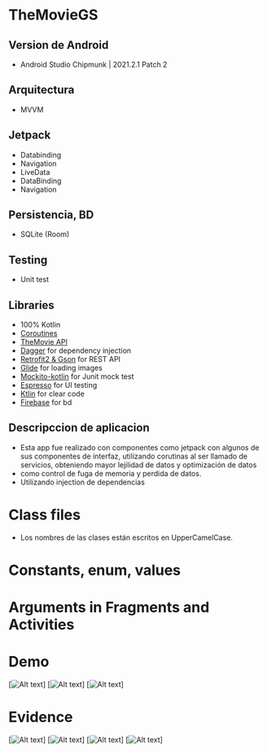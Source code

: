 # TheMovieGS

## Version de Android
* Android Studio Chipmunk | 2021.2.1 Patch 2

## Arquitectura
* MVVM

## Jetpack
* Databinding
* Navigation
* LiveData
* DataBinding
* Navigation

## Persistencia, BD
* SQLite (Room)

## Testing
* Unit test

## Libraries
- 100% Kotlin
- [Coroutines](https://github.com/Kotlin/kotlinx.coroutines)
- [TheMovie API](https://www.themoviedb.org)
- [Dagger](https://github.com/google/dagger) for dependency injection
- [Retrofit2 & Gson](https://github.com/square/retrofit) for REST API
- [Glide](https://github.com/bumptech/glide) for loading images
- [Mockito-kotlin](https://github.com/nhaarman/mockito-kotlin) for Junit mock test
- [Espresso](https://developer.android.com/training/testing/espresso) for UI testing
- [Ktlin](https://ktlint.github.io) for clear code
- [Firebase](https://firebase.google.com/) for bd

## Descripccion de aplicacion
* Esta app fue realizado con componentes como jetpack con algunos de sus componentes de interfaz, utilizando corutinas al ser llamado de servicios, obteniendo mayor lejilidad de datos y optimización de datos
* como control de fuga de memoria y perdida de datos.
* Utilizando injection de dependencias

# Class files ###
* Los nombres de las clases están escritos en UpperCamelCase.

# Constants, enum, values

# Arguments in Fragments and Activities ##
# Demo
[![Alt text](https://firebasestorage.googleapis.com/v0/b/pruebamvvm-44eef.appspot.com/o/Captura%20de%20Pantalla%202022-10-14%20a%20la(s)%2018.12.58.png?alt=media&token=2836be34-09fc-424b-93d8-fd46b166c6a0)]
[![Alt text](https://firebasestorage.googleapis.com/v0/b/pruebamvvm-44eef.appspot.com/o/Captura%20de%20Pantalla%202022-10-14%20a%20la(s)%2018.03.31.png?alt=media&token=97f34b12-34e5-4b87-bc76-79e66d334e52)]
[![Alt text](https://firebasestorage.googleapis.com/v0/b/pruebamvvm-44eef.appspot.com/o/Captura%20de%20Pantalla%202022-10-14%20a%20la(s)%2018.12.29.png?alt=media&token=aab601f9-5b1f-4d7e-918e-920be5d634a7)]

# Evidence
[![Alt text](https://firebasestorage.googleapis.com/v0/b/pruebamvvm-44eef.appspot.com/o/1.png?alt=media&token=308bfacd-c236-4402-9296-287c0ec69586)]
[![Alt text](https://firebasestorage.googleapis.com/v0/b/pruebamvvm-44eef.appspot.com/o/2.png?alt=media&token=bc1fbec2-f523-4484-8c0b-48431ced99bb)]
[![Alt text](https://firebasestorage.googleapis.com/v0/b/pruebamvvm-44eef.appspot.com/o/22.png?alt=media&token=1039c157-5ac7-4061-b660-530aa85c8475)]
[![Alt text](https://firebasestorage.googleapis.com/v0/b/pruebamvvm-44eef.appspot.com/o/3.png?alt=media&token=67398523-b0b4-4298-b677-01089c22b832)]



